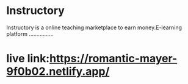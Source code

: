 # Instructory 

 Instructory is a online teaching marketplace to earn money.E-learning platform ................


# live link:https://romantic-mayer-9f0b02.netlify.app/ 